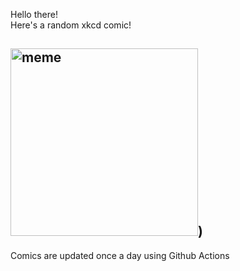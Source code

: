 Hello there! <br>Here's a random xkcd comic!<br>
## <img src="https://imgs.xkcd.com/comics/brain_upload.png" alt="meme" width="300"/>)<br>
Comics are updated once a day using Github Actions